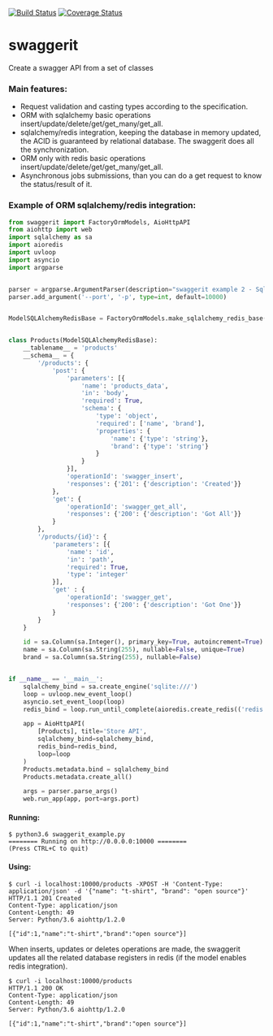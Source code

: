 [![Build Status](https://travis-ci.org/dutradda/swaggerit.svg?branch=master)](https://travis-ci.org/dutradda/swaggerit)
[![Coverage Status](https://coveralls.io/repos/github/dutradda/swaggerit/badge.svg?branch=master)](https://coveralls.io/github/dutradda/swaggerit?branch=master)

# swaggerit
Create a swagger API from a set of classes


### Main features:

* Request validation and casting types according to the specification.
* ORM with sqlalchemy basic operations insert/update/delete/get/get_many/get_all.
* sqlalchemy/redis integration, keeping the database in memory updated, the ACID is guaranteed by relational database. The swaggerit does all the synchronization.
* ORM only with redis basic operations insert/update/delete/get/get_many/get_all.
* Asynchronous jobs submissions, than you can do a get request to know the status/result of it.


### Example of ORM sqlalchemy/redis integration:
```python
from swaggerit import FactoryOrmModels, AioHttpAPI
from aiohttp import web
import sqlalchemy as sa
import aioredis
import uvloop
import asyncio
import argparse


parser = argparse.ArgumentParser(description="swaggerit example 2 - Sqlalchemy Redis")
parser.add_argument('--port', '-p', type=int, default=10000)


ModelSQLAlchemyRedisBase = FactoryOrmModels.make_sqlalchemy_redis_base()


class Products(ModelSQLAlchemyRedisBase):
    __tablename__ = 'products'
    __schema__ = {
        '/products': {
            'post': {
                'parameters': [{
                    'name': 'products_data',
                    'in': 'body',
                    'required': True,
                    'schema': {
                        'type': 'object',
                        'required': ['name', 'brand'],
                        'properties': {
                            'name': {'type': 'string'},
                            'brand': {'type': 'string'}
                        }
                    }
                }],
                'operationId': 'swagger_insert',
                'responses': {'201': {'description': 'Created'}}
            },
            'get': {
                'operationId': 'swagger_get_all',
                'responses': {'200': {'description': 'Got All'}}
            }
        },
        '/products/{id}': {
            'parameters': [{
                'name': 'id',
                'in': 'path',
                'required': True,
                'type': 'integer'
            }],
            'get' : {
                'operationId': 'swagger_get',
                'responses': {'200': {'description': 'Got One'}}
            }
        }
    }

    id = sa.Column(sa.Integer(), primary_key=True, autoincrement=True)
    name = sa.Column(sa.String(255), nullable=False, unique=True)
    brand = sa.Column(sa.String(255), nullable=False)


if __name__ == '__main__':
    sqlalchemy_bind = sa.create_engine('sqlite:///')
    loop = uvloop.new_event_loop()
    asyncio.set_event_loop(loop)
    redis_bind = loop.run_until_complete(aioredis.create_redis(('redis', 6379), loop=loop))

    app = AioHttpAPI(
        [Products], title='Store API',
        sqlalchemy_bind=sqlalchemy_bind,
        redis_bind=redis_bind,
        loop=loop
    )
    Products.metadata.bind = sqlalchemy_bind
    Products.metadata.create_all()

    args = parser.parse_args()
    web.run_app(app, port=args.port)

```

#### Running:
```
$ python3.6 swaggerit_example.py
======== Running on http://0.0.0.0:10000 ========
(Press CTRL+C to quit)
```

#### Using:
```
$ curl -i localhost:10000/products -XPOST -H 'Content-Type: application/json' -d '{"name": "t-shirt", "brand": "open source"}'
HTTP/1.1 201 Created
Content-Type: application/json
Content-Length: 49
Server: Python/3.6 aiohttp/1.2.0

[{"id":1,"name":"t-shirt","brand":"open source"}]
```

When inserts, updates or deletes operations are made, the swaggerit updates all the related database registers in redis (if the model enables redis integration).

```
$ curl -i localhost:10000/products
HTTP/1.1 200 OK
Content-Type: application/json
Content-Length: 49
Server: Python/3.6 aiohttp/1.2.0

[{"id":1,"name":"t-shirt","brand":"open source"}]
```
